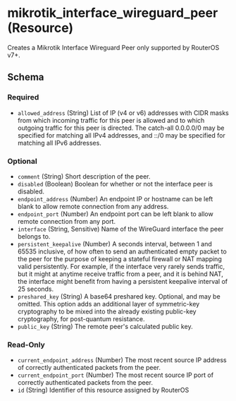 # mikrotik_interface_wireguard_peer (Resource)
Creates a Mikrotik Interface Wireguard Peer only supported by RouterOS v7+.



<!-- schema generated by tfplugindocs -->
## Schema

### Required

- `allowed_address` (String) List of IP (v4 or v6) addresses with CIDR masks from which incoming traffic for this peer is allowed and to which outgoing traffic for this peer is directed. The catch-all 0.0.0.0/0 may be specified for matching all IPv4 addresses, and ::/0 may be specified for matching all IPv6 addresses.

### Optional

- `comment` (String) Short description of the peer.
- `disabled` (Boolean) Boolean for whether or not the interface peer is disabled.
- `endpoint_address` (Number) An endpoint IP or hostname can be left blank to allow remote connection from any address.
- `endpoint_port` (Number) An endpoint port can be left blank to allow remote connection from any port.
- `interface` (String, Sensitive) Name of the WireGuard interface the peer belongs to.
- `persistent_keepalive` (Number) A seconds interval, between 1 and 65535 inclusive, of how often to send an authenticated empty packet to the peer for the purpose of keeping a stateful firewall or NAT mapping valid persistently. For example, if the interface very rarely sends traffic, but it might at anytime receive traffic from a peer, and it is behind NAT, the interface might benefit from having a persistent keepalive interval of 25 seconds.
- `preshared_key` (String) A base64 preshared key. Optional, and may be omitted. This option adds an additional layer of symmetric-key cryptography to be mixed into the already existing public-key cryptography, for post-quantum resistance.
- `public_key` (String) The remote peer's calculated public key.

### Read-Only

- `current_endpoint_address` (Number) The most recent source IP address of correctly authenticated packets from the peer.
- `current_endpoint_port` (Number) The most recent source IP port of correctly authenticated packets from the peer.
- `id` (String) Identifier of this resource assigned by RouterOS


